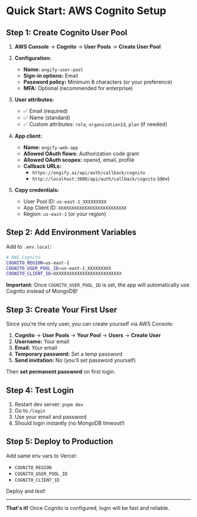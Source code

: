 # Quick Start: AWS Cognito Setup

## Step 1: Create Cognito User Pool

1. **AWS Console** → **Cognito** → **User Pools** → **Create User Pool**

2. **Configuration:**
   - **Name:** `engify-user-pool`
   - **Sign-in options:** Email
   - **Password policy:** Minimum 8 characters (or your preference)
   - **MFA:** Optional (recommended for enterprise)

3. **User attributes:**
   - ✅ Email (required)
   - ✅ Name (standard)
   - ✅ Custom attributes: `role`, `organizationId`, `plan` (if needed)

4. **App client:**
   - **Name:** `engify-web-app`
   - **Allowed OAuth flows:** Authorization code grant
   - **Allowed OAuth scopes:** openid, email, profile
   - **Callback URLs:**
     - `https://engify.ai/api/auth/callback/cognito`
     - `http://localhost:3000/api/auth/callback/cognito` (dev)

5. **Copy credentials:**
   - User Pool ID: `us-east-1_XXXXXXXXX`
   - App Client ID: `XXXXXXXXXXXXXXXXXXXXXXXXXX`
   - Region: `us-east-1` (or your region)

## Step 2: Add Environment Variables

Add to `.env.local`:

```bash
# AWS Cognito
COGNITO_REGION=us-east-1
COGNITO_USER_POOL_ID=us-east-1_XXXXXXXXX
COGNITO_CLIENT_ID=XXXXXXXXXXXXXXXXXXXXXXXXXX
```

**Important:** Once `COGNITO_USER_POOL_ID` is set, the app will automatically use Cognito instead of MongoDB!

## Step 3: Create Your First User

Since you're the only user, you can create yourself via AWS Console:

1. **Cognito** → **User Pools** → **Your Pool** → **Users** → **Create User**
2. **Username:** Your email
3. **Email:** Your email
4. **Temporary password:** Set a temp password
5. **Send invitation:** No (you'll set password yourself)

Then **set permanent password** on first login.

## Step 4: Test Login

1. Restart dev server: `pnpm dev`
2. Go to `/login`
3. Use your email and password
4. Should login instantly (no MongoDB timeout!)

## Step 5: Deploy to Production

Add same env vars to Vercel:

- `COGNITO_REGION`
- `COGNITO_USER_POOL_ID`
- `COGNITO_CLIENT_ID`

Deploy and test!

---

**That's it!** Once Cognito is configured, login will be fast and reliable.
